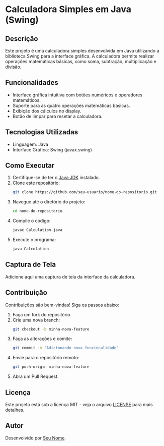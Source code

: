 # Calculadora Simples em Java (Swing)

## Descrição
Este projeto é uma calculadora simples desenvolvida em Java utilizando a biblioteca Swing para a interface gráfica. A calculadora permite realizar operações matemáticas básicas, como soma, subtração, multiplicação e divisão.

## Funcionalidades
- Interface gráfica intuitiva com botões numéricos e operadores matemáticos.
- Suporte para as quatro operações matemáticas básicas.
- Exibição dos cálculos no display.
- Botão de limpar para resetar a calculadora.

## Tecnologias Utilizadas
- Linguagem: Java
- Interface Gráfica: Swing (javax.swing)

## Como Executar
1. Certifique-se de ter o [Java JDK](https://www.oracle.com/java/technologies/javase-downloads.html) instalado.
2. Clone este repositório:
   ```sh
   git clone https://github.com/seu-usuario/nome-do-repositorio.git
   ```
3. Navegue até o diretório do projeto:
   ```sh
   cd nome-do-repositorio
   ```
4. Compile o código:
   ```sh
   javac Calculation.java
   ```
5. Execute o programa:
   ```sh
   java Calculation
   ```

## Captura de Tela
Adicione aqui uma captura de tela da interface da calculadora.

## Contribuição
Contribuições são bem-vindas! Siga os passos abaixo:
1. Faça um fork do repositório.
2. Crie uma nova branch:
   ```sh
   git checkout -b minha-nova-feature
   ```
3. Faça as alterações e comite:
   ```sh
   git commit -m "Adicionando nova funcionalidade"
   ```
4. Envie para o repositório remoto:
   ```sh
   git push origin minha-nova-feature
   ```
5. Abra um Pull Request.

## Licença
Este projeto está sob a licença MIT - veja o arquivo [LICENSE](LICENSE) para mais detalhes.

## Autor
Desenvolvido por [Seu Nome](https://github.com/ewertondrigues02).


